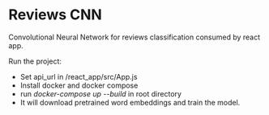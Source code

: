 ﻿# Reviews CNN

Convolutional Neural Network for reviews classification consumed by react app.

Run the project:

- Set api_url in /react_app/src/App.js
- Install docker and docker compose
- run <i>docker-compose up --build</i> in root directory
- It will download pretrained word embeddings and train the model.
